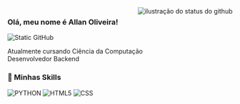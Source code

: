 <img align='right' src="https://github-readme-stats.vercel.app/api?username=allannoliveira&theme=highcontrast" alt="ilustração do status do github">

### Olá, meu nome é Allan Oliveira!

<img src="https://img.shields.io/static/v1?label=Overview&message=allannoliveira&color=f8efd4&style=for-the-badge&logo=GitHub" alt="Static GitHub">

<p>Atualmente cursando Ciência da Computação<br/>Desenvolvedor Backend</p>

### 🚀 Minhas Skills

![PYTHON](https://img.shields.io/badge/-PYTHON-333333?style=flat&logo=PYTHON)
![HTML5](https://img.shields.io/badge/-HTML5-333333?style=flat&logo=HTML5)
![CSS](https://img.shields.io/badge/-CSS-333333?style=flat&logo=CSS3&logoColor=1572B6)
